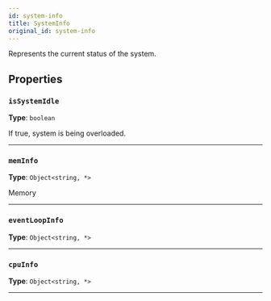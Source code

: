 ```yaml
---
id: system-info
title: SystemInfo
original_id: system-info
---
```


<a name="systeminfo"></a>

Represents the current status of the system.

## Properties

### `isSystemIdle`

**Type**: `boolean`

If true, system is being overloaded.

---

### `memInfo`

**Type**: `Object<string, *>`

Memory

---

### `eventLoopInfo`

**Type**: `Object<string, *>`

---

### `cpuInfo`

**Type**: `Object<string, *>`

---

